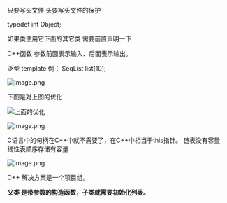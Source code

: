 只要写头文件  头要写头文件的保护

typedef int Object;



如果类使用它下面的其它类  需要前置声明一下



C++函数 参数前面表示输入、后面表示输出。

泛型
template <typename T>
例：
SeqList<Teacher> list(10);

![image.png](https://upload-images.jianshu.io/upload_images/1892989-0f62726786a0d63a.png?imageMogr2/auto-orient/strip%7CimageView2/2/w/1240)



下图是对上图的优化



![上面的优化](https://upload-images.jianshu.io/upload_images/1892989-251f971c2cbe8300.png?imageMogr2/auto-orient/strip%7CimageView2/2/w/1240)

![image.png](https://upload-images.jianshu.io/upload_images/1892989-d2fc671fd10d7b5b.png?imageMogr2/auto-orient/strip%7CimageView2/2/w/1240)

C语言中的句柄在C++中就不需要了，在C++中相当于this指针。
链表没有容量 线性表顺序存储有容量


![image.png](https://upload-images.jianshu.io/upload_images/1892989-d0dbf6649f4beea8.png?imageMogr2/auto-orient/strip%7CimageView2/2/w/1240)





C++ 解决方案是一个项目组。



**父类 是带参数的构造函数，子类就需要初始化列表。**